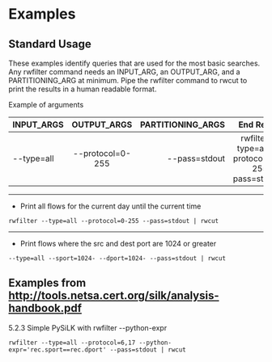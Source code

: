 # Examples

## Standard Usage

These examples identify queries that are used for the most basic searches. Any rwfilter command needs an INPUT_ARG, an OUTPUT_ARG, and a PARTITIONING_ARG at minimum. Pipe the rwfilter command to rwcut to print the results in a human readable format.

Example of arguments

|  INPUT_ARGS | OUTPUT_ARGS | PARTITIONING_ARGS | End Result |
| ------------- |:-------------:| -----:| -----:|
| --type=all      | --protocol=0-255 | --pass=stdout | rwfilter --type=all --protocol=0-255 --pass=stdout |

---

* Print all flows for the current day until the current time

`rwfilter --type=all --protocol=0-255 --pass=stdout | rwcut`

---

* Print flows where the src and dest port are 1024 or greater

`--type=all --sport=1024- --dport=1024- --pass=stdout | rwcut`

## Examples from http://tools.netsa.cert.org/silk/analysis-handbook.pdf

5.2.3 Simple PySiLK with rwfilter --python-expr

`rwfilter --type=all --protocol=6,17 --python-expr='rec.sport==rec.dport' --pass=stdout | rwcut`
